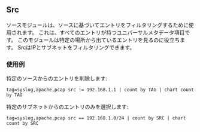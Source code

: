## Src

ソースモジュールは、ソースに基づいてエントリをフィルタリングするために使用されます。  これは、すべてのエントリが持つユニバーサルメタデータ項目です。  このモジュールは特定の場所から出ているエントリを見るのに役立ちます。  SrcはIPとサブネットをフィルタリングできます。

### 使用例

特定のソースからのエントリを削除します:

```
tag=syslog,apache,pcap src != 192.168.1.1 | count by TAG | chart count by TAG
```

特定のサブネットからのエントリのみを選択します:

```
tag=syslog,apache,pcap src == 192.168.1.0/24 | count by SRC | chart count by SRC
```